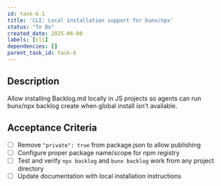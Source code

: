 ```yaml
---
id: task-6.1
title: 'CLI: Local installation support for bunx/npx'
status: "To Do"
created_date: 2025-06-08
labels: [cli]
dependencies: []
parent_task_id: task-6
---
```


## Description

Allow installing Backlog.md locally in JS projects so agents can run bunx/npx backlog create when global install isn't available.

## Acceptance Criteria

- [ ] Remove `"private": true` from package.json to allow publishing
- [ ] Configure proper package name/scope for npm registry
- [ ] Test and verify `npx backlog` and `bunx backlog` work from any project directory
- [ ] Update documentation with local installation instructions
